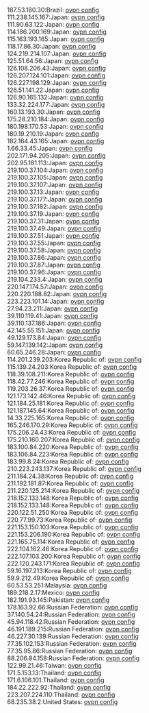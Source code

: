 187.53.180.30:Brazil: [ovpn config](vpn/187_53_180_30.ovpn)  
111.238.145.167:Japan: [ovpn config](vpn/111_238_145_167.ovpn)  
111.90.63.122:Japan: [ovpn config](vpn/111_90_63_122.ovpn)  
114.186.200.169:Japan: [ovpn config](vpn/114_186_200_169.ovpn)  
115.163.193.165:Japan: [ovpn config](vpn/115_163_193_165.ovpn)  
118.17.86.30:Japan: [ovpn config](vpn/118_17_86_30.ovpn)  
124.219.214.107:Japan: [ovpn config](vpn/124_219_214_107.ovpn)  
125.51.64.56:Japan: [ovpn config](vpn/125_51_64_56.ovpn)  
126.108.206.43:Japan: [ovpn config](vpn/126_108_206_43.ovpn)  
126.207.124.101:Japan: [ovpn config](vpn/126_207_124_101.ovpn)  
126.227.198.129:Japan: [ovpn config](vpn/126_227_198_129.ovpn)  
126.51.141.22:Japan: [ovpn config](vpn/126_51_141_22.ovpn)  
126.90.165.132:Japan: [ovpn config](vpn/126_90_165_132.ovpn)  
133.32.224.177:Japan: [ovpn config](vpn/133_32_224_177.ovpn)  
160.13.193.30:Japan: [ovpn config](vpn/160_13_193_30.ovpn)  
175.28.210.184:Japan: [ovpn config](vpn/175_28_210_184.ovpn)  
180.198.170.53:Japan: [ovpn config](vpn/180_198_170_53.ovpn)  
180.19.210.19:Japan: [ovpn config](vpn/180_19_210_19.ovpn)  
182.164.43.165:Japan: [ovpn config](vpn/182_164_43_165.ovpn)  
1.66.33.45:Japan: [ovpn config](vpn/1_66_33_45.ovpn)  
202.171.94.205:Japan: [ovpn config](vpn/202_171_94_205.ovpn)  
202.95.181.113:Japan: [ovpn config](vpn/202_95_181_113.ovpn)  
219.100.37.104:Japan: [ovpn config](vpn/219_100_37_104.ovpn)  
219.100.37.105:Japan: [ovpn config](vpn/219_100_37_105.ovpn)  
219.100.37.107:Japan: [ovpn config](vpn/219_100_37_107.ovpn)  
219.100.37.13:Japan: [ovpn config](vpn/219_100_37_13.ovpn)  
219.100.37.177:Japan: [ovpn config](vpn/219_100_37_177.ovpn)  
219.100.37.182:Japan: [ovpn config](vpn/219_100_37_182.ovpn)  
219.100.37.19:Japan: [ovpn config](vpn/219_100_37_19.ovpn)  
219.100.37.31:Japan: [ovpn config](vpn/219_100_37_31.ovpn)  
219.100.37.49:Japan: [ovpn config](vpn/219_100_37_49.ovpn)  
219.100.37.51:Japan: [ovpn config](vpn/219_100_37_51.ovpn)  
219.100.37.55:Japan: [ovpn config](vpn/219_100_37_55.ovpn)  
219.100.37.58:Japan: [ovpn config](vpn/219_100_37_58.ovpn)  
219.100.37.86:Japan: [ovpn config](vpn/219_100_37_86.ovpn)  
219.100.37.87:Japan: [ovpn config](vpn/219_100_37_87.ovpn)  
219.100.37.96:Japan: [ovpn config](vpn/219_100_37_96.ovpn)  
219.104.233.4:Japan: [ovpn config](vpn/219_104_233_4.ovpn)  
220.147.174.57:Japan: [ovpn config](vpn/220_147_174_57.ovpn)  
220.220.188.82:Japan: [ovpn config](vpn/220_220_188_82.ovpn)  
223.223.101.14:Japan: [ovpn config](vpn/223_223_101_14.ovpn)  
27.94.23.211:Japan: [ovpn config](vpn/27_94_23_211.ovpn)  
39.110.119.41:Japan: [ovpn config](vpn/39_110_119_41.ovpn)  
39.110.137.186:Japan: [ovpn config](vpn/39_110_137_186.ovpn)  
42.145.55.151:Japan: [ovpn config](vpn/42_145_55_151.ovpn)  
49.129.173.84:Japan: [ovpn config](vpn/49_129_173_84.ovpn)  
59.147.139.142:Japan: [ovpn config](vpn/59_147_139_142.ovpn)  
60.65.246.28:Japan: [ovpn config](vpn/60_65_246_28.ovpn)  
114.201.239.203:Korea Republic of: [ovpn config](vpn/114_201_239_203.ovpn)  
115.139.24.203:Korea Republic of: [ovpn config](vpn/115_139_24_203.ovpn)  
118.39.108.211:Korea Republic of: [ovpn config](vpn/118_39_108_211.ovpn)  
118.42.77.246:Korea Republic of: [ovpn config](vpn/118_42_77_246.ovpn)  
119.203.26.37:Korea Republic of: [ovpn config](vpn/119_203_26_37.ovpn)  
121.173.142.46:Korea Republic of: [ovpn config](vpn/121_173_142_46.ovpn)  
121.184.25.181:Korea Republic of: [ovpn config](vpn/121_184_25_181.ovpn)  
121.187.145.64:Korea Republic of: [ovpn config](vpn/121_187_145_64.ovpn)  
14.33.225.165:Korea Republic of: [ovpn config](vpn/14_33_225_165.ovpn)  
165.246.170.29:Korea Republic of: [ovpn config](vpn/165_246_170_29.ovpn)  
175.206.24.43:Korea Republic of: [ovpn config](vpn/175_206_24_43.ovpn)  
175.210.160.207:Korea Republic of: [ovpn config](vpn/175_210_160_207.ovpn)  
183.100.84.220:Korea Republic of: [ovpn config](vpn/183_100_84_220.ovpn)  
183.106.84.223:Korea Republic of: [ovpn config](vpn/183_106_84_223.ovpn)  
183.99.8.24:Korea Republic of: [ovpn config](vpn/183_99_8_24.ovpn)  
210.223.243.137:Korea Republic of: [ovpn config](vpn/210_223_243_137.ovpn)  
211.184.24.38:Korea Republic of: [ovpn config](vpn/211_184_24_38.ovpn)  
211.192.181.87:Korea Republic of: [ovpn config](vpn/211_192_181_87.ovpn)  
211.220.125.214:Korea Republic of: [ovpn config](vpn/211_220_125_214.ovpn)  
218.152.133.148:Korea Republic of: [ovpn config](vpn/218_152_133_148.ovpn)  
218.152.133.148:Korea Republic of: [ovpn config](vpn/218_152_133_148.ovpn)  
220.122.51.250:Korea Republic of: [ovpn config](vpn/220_122_51_250.ovpn)  
220.77.99.73:Korea Republic of: [ovpn config](vpn/220_77_99_73.ovpn)  
221.153.150.103:Korea Republic of: [ovpn config](vpn/221_153_150_103.ovpn)  
221.153.206.190:Korea Republic of: [ovpn config](vpn/221_153_206_190.ovpn)  
221.165.75.114:Korea Republic of: [ovpn config](vpn/221_165_75_114.ovpn)  
222.104.162.46:Korea Republic of: [ovpn config](vpn/222_104_162_46.ovpn)  
222.107.103.200:Korea Republic of: [ovpn config](vpn/222_107_103_200.ovpn)  
222.120.243.171:Korea Republic of: [ovpn config](vpn/222_120_243_171.ovpn)  
59.16.197.213:Korea Republic of: [ovpn config](vpn/59_16_197_213.ovpn)  
59.9.212.49:Korea Republic of: [ovpn config](vpn/59_9_212_49.ovpn)  
60.53.53.251:Malaysia: [ovpn config](vpn/60_53_53_251.ovpn)  
189.218.2.17:Mexico: [ovpn config](vpn/189_218_2_17.ovpn)  
182.191.93.145:Pakistan: [ovpn config](vpn/182_191_93_145.ovpn)  
178.163.92.66:Russian Federation: [ovpn config](vpn/178_163_92_66.ovpn)  
37.140.54.24:Russian Federation: [ovpn config](vpn/37_140_54_24.ovpn)  
45.94.118.42:Russian Federation: [ovpn config](vpn/45_94_118_42.ovpn)  
46.191.189.215:Russian Federation: [ovpn config](vpn/46_191_189_215.ovpn)  
46.227.30.139:Russian Federation: [ovpn config](vpn/46_227_30_139.ovpn)  
77.35.102.153:Russian Federation: [ovpn config](vpn/77_35_102_153.ovpn)  
77.35.95.86:Russian Federation: [ovpn config](vpn/77_35_95_86.ovpn)  
88.206.84.158:Russian Federation: [ovpn config](vpn/88_206_84_158.ovpn)  
122.99.21.46:Taiwan: [ovpn config](vpn/122_99_21_46.ovpn)  
171.5.153.13:Thailand: [ovpn config](vpn/171_5_153_13.ovpn)  
171.6.106.101:Thailand: [ovpn config](vpn/171_6_106_101.ovpn)  
184.22.222.92:Thailand: [ovpn config](vpn/184_22_222_92.ovpn)  
223.207.224.110:Thailand: [ovpn config](vpn/223_207_224_110.ovpn)  
68.235.38.2:United States: [ovpn config](vpn/68_235_38_2.ovpn)  
